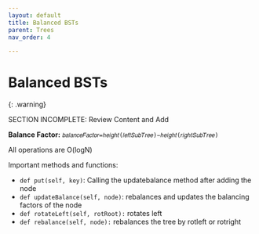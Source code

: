 ```yaml
---
layout: default
title: Balanced BSTs
parent: Trees
nav_order: 4

---
```




# Balanced BSTs

{: .warning}

SECTION INCOMPLETE: Review Content and Add

**Balance Factor:** `𝑏𝑎𝑙𝑎𝑛𝑐𝑒𝐹𝑎𝑐𝑡𝑜𝑟=ℎ𝑒𝑖𝑔ℎ𝑡(𝑙𝑒𝑓𝑡𝑆𝑢𝑏𝑇𝑟𝑒𝑒)−ℎ𝑒𝑖𝑔ℎ𝑡(𝑟𝑖𝑔ℎ𝑡𝑆𝑢𝑏𝑇𝑟𝑒𝑒)`

All operations are O(logN)

Important methods and functions:

- `def put(self, key)`: Calling the updatebalance method after adding the node
- `def updateBalance(self, node)`: rebalances and updates the balancing factors of the node
- `def rotateLeft(self, rotRoot):` rotates left
- `def rebalance(self, node):` rebalances the tree by rotleft or rotright
